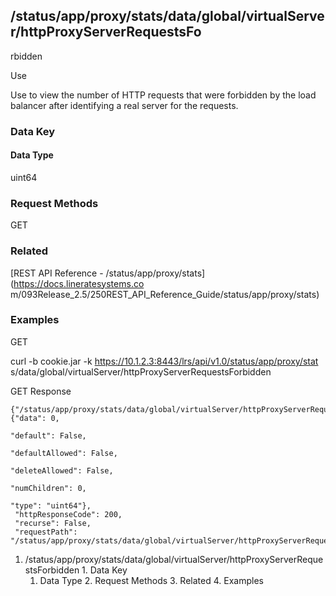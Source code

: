 ## /status/app/proxy/stats/data/global/virtualServer/httpProxyServerRequestsFo
rbidden

Use

Use to view the number of HTTP requests that were forbidden by the load
balancer after identifying a real server for the requests.

### Data Key

#### Data Type

uint64

### Request Methods

GET

### Related

[REST API Reference - /status/app/proxy/stats](https://docs.lineratesystems.co
m/093Release_2.5/250REST_API_Reference_Guide/status/app/proxy/stats)

### Examples

GET

curl -b cookie.jar -k https://10.1.2.3:8443/lrs/api/v1.0/status/app/proxy/stat
s/data/global/virtualServer/httpProxyServerRequestsForbidden

GET Response

    
    {"/status/app/proxy/stats/data/global/virtualServer/httpProxyServerRequestsForbidden": {"data": 0,
                                                                                          "default": False,
                                                                                          "defaultAllowed": False,
                                                                                          "deleteAllowed": False,
                                                                                          "numChildren": 0,
                                                                                          "type": "uint64"},
     "httpResponseCode": 200,
     "recurse": False,
     "requestPath": "/status/app/proxy/stats/data/global/virtualServer/httpProxyServerRequestsForbidden"}
    

  1. /status/app/proxy/stats/data/global/virtualServer/httpProxyServerRequestsForbidden
    1. Data Key
      1. Data Type
    2. Request Methods
    3. Related
    4. Examples

